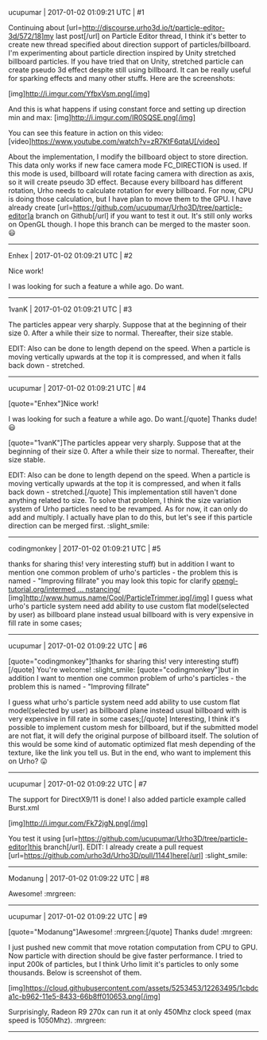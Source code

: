 ucupumar | 2017-01-02 01:09:21 UTC | #1

Continuing about [url=http://discourse.urho3d.io/t/particle-editor-3d/572/18]my last post[/url] on Particle Editor thread, I think it's better to create new thread specified about direction support of particles/billboard.
I'm experimenting about particle direction inspired by Unity stretched billboard particles. If you have tried that on Unity, stretched particle can create pseudo 3d effect despite still using billboard. It can be really useful for sparking effects and many other stuffs. Here are the screenshots:

[img]http://i.imgur.com/YfbxVsm.png[/img]

And this is what happens if using constant force and setting up direction min and max:
[img]http://i.imgur.com/IR0SQSE.png[/img]

You can see this feature in action on this video:
[video]https://www.youtube.com/watch?v=zR7KtF6qtaU[/video]

About the implementation, I modify the billboard object to store direction. This data only works if new face camera mode FC_DIRECTION is used. If this mode is used, billboard will rotate facing camera with direction as axis, so it will create pseudo 3D effect. Because every billboard has different rotation, Urho needs to calculate rotation for every billboard. For now, CPU is doing those calculation, but I have plan to move them to the GPU.
I have already create [url=https://github.com/ucupumar/Urho3D/tree/particle-editor]a branch on Github[/url] if you want to test it out. It's still only works on OpenGL though. I hope this branch can be merged to the master soon.  :smiley:

-------------------------

Enhex | 2017-01-02 01:09:21 UTC | #2

Nice work!

I was looking for such a feature a while ago. Do want.

-------------------------

1vanK | 2017-01-02 01:09:21 UTC | #3

The particles appear very sharply. Suppose that at the beginning of their size 0. After a while their size to normal. Thereafter, their size stable.

EDIT: Also can be done to length depend on the speed. When a particle is moving vertically upwards at the top it is compressed, and when it falls back down - stretched.

-------------------------

ucupumar | 2017-01-02 01:09:21 UTC | #4

[quote="Enhex"]Nice work!

I was looking for such a feature a while ago. Do want.[/quote]
Thanks dude!  :smiley: 

[quote="1vanK"]The particles appear very sharply. Suppose that at the beginning of their size 0. After a while their size to normal. Thereafter, their size stable.

EDIT: Also can be done to length depend on the speed. When a particle is moving vertically upwards at the top it is compressed, and when it falls back down - stretched.[/quote]
This implementation still haven't done anything related to size. To solve that problem, I think the size variation system of Urho particles need to be revamped. As for now, it can only do add and multiply. 
I actually have plan to do this, but let's see if this particle direction can be merged first.  :slight_smile:

-------------------------

codingmonkey | 2017-01-02 01:09:21 UTC | #5

thanks for sharing this! very interesting stuff)
but in addition I want to mention one common problem of urho's particles - the problem this is named - "Improving fillrate" 
you may look this topic for clarify [opengl-tutorial.org/intermed ... nstancing/](http://www.opengl-tutorial.org/intermediate-tutorials/billboards-particles/particles-instancing/)
[img]http://www.humus.name/Cool/ParticleTrimmer.jpg[/img]
I guess what urho's particle system need add ability to use custom flat model(selected by user) as billboard plane instead usual billboard with is very expensive in fill rate in some cases;

-------------------------

ucupumar | 2017-01-02 01:09:22 UTC | #6

[quote="codingmonkey"]thanks for sharing this! very interesting stuff)[/quote]
You're welcome! :slight_smile:
[quote="codingmonkey"]but in addition I want to mention one common problem of urho's particles - the problem this is named - "Improving fillrate" 

I guess what urho's particle system need add ability to use custom flat model(selected by user) as billboard plane instead usual billboard with is very expensive in fill rate in some cases;[/quote]
Interesting, I think it's possible to implement custom mesh for billboard, but if the submitted model are not flat, it will defy the original purpose of billboard itself. The solution of this would be some kind of automatic optimized flat mesh depending of the texture, like the link you tell us. But in the end, who want to implement this on Urho? :stuck_out_tongue:

-------------------------

ucupumar | 2017-01-02 01:09:22 UTC | #7

The support for DirectX9/11 is done! 
I also added particle example called Burst.xml

[img]http://i.imgur.com/Fk72jgN.png[/img]

You test it using [url=https://github.com/ucupumar/Urho3D/tree/particle-editor]this branch[/url]. 
EDIT: I already create a pull request [url=https://github.com/urho3d/Urho3D/pull/1144]here[/url]
 :slight_smile:

-------------------------

Modanung | 2017-01-02 01:09:22 UTC | #8

Awesome!  :mrgreen:

-------------------------

ucupumar | 2017-01-02 01:09:22 UTC | #9

[quote="Modanung"]Awesome!  :mrgreen:[/quote]
Thanks dude!  :mrgreen: 

I just pushed new commit that move rotation computation from CPU to GPU. Now particle with direction should be give faster performance. 
I tried to input 200k of particles, but I think Urho limit it's particles to only some thousands. Below is screenshot of them.

[img]https://cloud.githubusercontent.com/assets/5253453/12263495/1cbdca1c-b962-11e5-8433-66b8ff010653.png[/img]

Surprisingly, Radeon R9 270x can run it at only 450Mhz clock speed (max speed is 1050Mhz).  :mrgreen:

-------------------------

